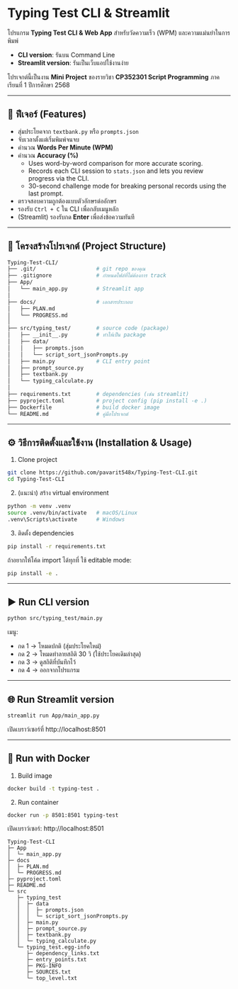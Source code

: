 # Typing Test CLI & Streamlit

โปรแกรม **Typing Test CLI & Web App** สำหรับวัดความเร็ว (WPM) และความแม่นยำในการพิมพ์  
- **CLI version**: รันบน Command Line  
- **Streamlit version**: รันเป็นเว็บแอปใช้งานง่าย  

โปรเจกต์นี้เป็นงาน **Mini Project** ของรายวิชา **CP352301 Script Programming** ภาคเรียนที่ 1 ปีการศึกษา 2568  

---

## 📌 ฟีเจอร์ (Features)
- สุ่มประโยคจาก `textbank.py` หรือ `prompts.json`
- จับเวลาตั้งแต่เริ่มพิมพ์จนจบ
- คำนวณ **Words Per Minute (WPM)**
- คำนวณ **Accuracy (%)**
    - Uses word-by-word comparison for more accurate scoring.
  - Records each CLI session to `stats.json` and lets you review progress via the CLI.
  - 30-second challenge mode for breaking personal records using the last prompt.
- ตรวจสอบความถูกต้องแบบตัวอักษรต่ออักษร
- รองรับ `Ctrl + C` ใน CLI เพื่อกลับเมนูหลัก
- (Streamlit) รองรับกด **Enter** เพื่อส่งข้อความทันที  

---

## 📂 โครงสร้างโปรเจกต์ (Project Structure)

```bash
Typing-Test-CLI/
├── .git/                   # git repo ของคุณ
├── .gitignore              # กำหนดไฟล์ที่ไม่ต้องการ track
├── App/
│   └── main_app.py         # Streamlit app
│
├── docs/                   # เอกสารประกอบ
│   ├── PLAN.md
│   └── PROGRESS.md
│
├── src/typing_test/        # source code (package)
│   ├── __init__.py         # ทำให้เป็น package
│   ├── data/
│   │   ├── prompts.json
│   │   └── script_sort_jsonPrompts.py
│   ├── main.py             # CLI entry point
│   ├── prompt_source.py
│   ├── textbank.py
│   └── typing_calculate.py
│
├── requirements.txt        # dependencies (เช่น streamlit)
├── pyproject.toml          # project config (pip install -e .)
├── Dockerfile              # build docker image
└── README.md               # คู่มือโปรเจกต์

```

---

## ⚙️ วิธีการติดตั้งและใช้งาน (Installation & Usage)
1. Clone project
```bash
git clone https://github.com/pavarit548x/Typing-Test-CLI.git
cd Typing-Test-CLI
```
2. (แนะนำ) สร้าง virtual environment
```bash
python -m venv .venv
source .venv/bin/activate   # macOS/Linux
.venv\Scripts\activate      # Windows
```
3. ติดตั้ง dependencies
```bash
pip install -r requirements.txt
```
ถ้าอยากให้โค้ด import ได้ทุกที่ ใช้ editable mode:
```bash
pip install -e .
```

---

## ▶️ Run CLI version
```bash
python src/typing_test/main.py
```
เมนู:

* กด 1 → โหมดปกติ (สุ่มประโยคใหม่)
* กด 2 → โหมดทำลายสถิติ 30 วิ (ใช้ประโยคเดิมล่าสุด)
* กด 3 → ดูสถิติที่บันทึกไว้
* กด 4 → ออกจากโปรแกรม


---

## 🌐 Run Streamlit version
```bash
streamlit run App/main_app.py
```
เปิดเบราว์เซอร์ที่ http://localhost:8501

---

## 🐳 Run with Docker
1. Build image
```bash
docker build -t typing-test .
```
2. Run container
```bash
docker run -p 8501:8501 typing-test
```
เปิดเบราว์เซอร์: http://localhost:8501

```
Typing-Test-CLI
├─ App
│  └─ main_app.py
├─ docs
│  ├─ PLAN.md
│  └─ PROGRESS.md
├─ pyproject.toml
├─ README.md
└─ src
   ├─ typing_test
   │  ├─ data
   │  │  ├─ prompts.json
   │  │  └─ script_sort_jsonPrompts.py
   │  ├─ main.py
   │  ├─ prompt_source.py
   │  ├─ textbank.py
   │  └─ typing_calculate.py
   └─ typing_test.egg-info
      ├─ dependency_links.txt
      ├─ entry_points.txt
      ├─ PKG-INFO
      ├─ SOURCES.txt
      └─ top_level.txt

```
